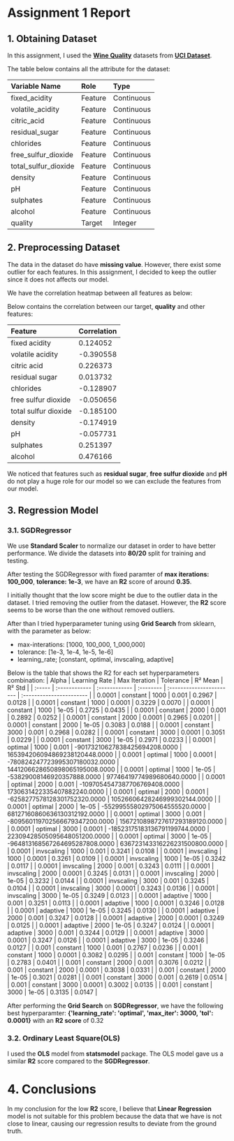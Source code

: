 # Assignment 1 Report
## 1. Obtaining Dataset
In this assignment, I used the [**Wine Quality**](https://archive.ics.uci.edu/dataset/186/wine+quality) datasets from [**UCI Dataset**](https://archive.ics.uci.edu/datasets).

The table below contains all the attribute for the dataset:

| Variable Name                                                                                                           | Role                       | Type                    |
| :---------------------------------------------------------------------------------------------------------------------- | :------------------------- | :---------------------- |
| fixed_acidity                                                                                                           | Feature                    | Continuous              |
| volatile_acidity                                                                                                        | Feature                    | Continuous              |
| citric_acid                                                                                                             | Feature                    | Continuous              |
| residual_sugar                                                                                                          | Feature                    | Continuous              |
| chlorides                                                                                                               | Feature                    | Continuous              |
| free_sulfur_dioxide                                                                                                     | Feature                    | Continuous              |
| total_sulfur_dioxide                                                                                                    | Feature                    | Continuous              |
| density                                                                                                                 | Feature                    | Continuous              |
| pH                                                                                                                      | Feature                    | Continuous              |
| sulphates                                                                                                               | Feature                    | Continuous              |
| alcohol                                                                                                                 | Feature                    | Continuous              |
| quality                                                                                                                 | Target                     | Integer                 |



## 2. Preprocessing Dataset
The data in the dataset do have **missing value**. However, there exist some outlier for each features. In this assignment, I decided to keep the outlier since it does not affects our model.

We have the correlation heatmap between all features as below:



Below contains the correlation between our target, **quality** and other features:

| Feature                                                                                                                | Correlation                |
| :--------------------------------------------------------------------------------------------------------------------- | :------------------------- |
| fixed acidity                                                                                                          | 0.124052                   |
| volatile acidity                                                                                                       | -0.390558                  |
| citric acid                                                                                                            | 0.226373                   |
| residual sugar                                                                                                         | 0.013732                   |
| chlorides                                                                                                              | -0.128907                  |
| free sulfur dioxide                                                                                                    | -0.050656                  |
| total sulfur dioxide                                                                                                   | -0.185100                  |
| density                                                                                                                | -0.174919                  |
| pH                                                                                                                     | -0.057731                  |
| sulphates                                                                                                              | 0.251397                   |
| alcohol                                                                                                                | 0.476166                   |


We noticed that features such as **residual sugar**, **free sulfur dioxide** and **pH** do not play a huge role for our model so we can exclude the features from our model.

## 3. Regression Model
### 3.1. SGDRegressor
We use **Standard Scaler** to normalize our dataset in order to have better performance. We divide the datasets into **80/20** split for training and testing.

After testing the SGDRegressor with fixed paramter of **max iterations: 100_000**, **tolerance: 1e-3**, we have an **R2** score of around **0.35**.

I initially thought that the low score might be due to the outlier data in the dataset. I tried removing the outlier from the dataset. However, the **R2** score seems to be worse than the one without removed outliers.

After than I tried hyperparameter tuning using **Grid Search** from sklearn, with the parameter as below:
- max-interations: [1000, 100_000, 1_000,000]
- tolerance: [1e-3, 1e-4, 1e-5, 1e-6]
- learning_rate; [constant, optimal, invscaling, adaptive]

Below is the table that shows the R2 for each set hyperparameters combination:
| Alpha  | Learning Rate | Max Iteration | Tolerance | R² Mean                  | R² Std                   |
| :----- | :------------ | :------------ | :-------- | :----------------------- | :----------------------- |
| 0.0001 | constant       | 1000          | 0.001     | 0.2967                   | 0.0128                   |
| 0.0001 | constant       | 1000          | 0.0001    | 0.3229                   | 0.0070                   |
| 0.0001 | constant       | 1000          | 1e-05     | 0.2725                   | 0.0435                   |
| 0.0001 | constant       | 2000          | 0.001     | 0.2892                   | 0.0252                   |
| 0.0001 | constant       | 2000          | 0.0001    | 0.2965                   | 0.0201                   |
| 0.0001 | constant       | 2000          | 1e-05     | 0.3083                   | 0.0188                   |
| 0.0001 | constant       | 3000          | 0.001     | 0.2968                   | 0.0282                   |
| 0.0001 | constant       | 3000          | 0.0001    | 0.3051                   | 0.0229                   |
| 0.0001 | constant       | 3000          | 1e-05     | 0.2971                   | 0.0233                   |
| 0.0001 | optimal        | 1000          | 0.001     | -90173210627838425694208.0000 | 165394206094869238120448.0000 |
| 0.0001 | optimal        | 1000          | 0.0001    | -780824247723995307180032.0000 | 1441206628650898065195008.0000 |
| 0.0001 | optimal        | 1000          | 1e-05     | -53829008146920357888.0000 | 97746419774989680640.0000 |
| 0.0001 | optimal        | 2000          | 0.001     | -1097054547387706769408.0000 | 1730631422335407882240.0000 |
| 0.0001 | optimal        | 2000          | 0.0001    | -6258277578128301752320.0000 | 10526606428246999302144.0000 |
| 0.0001 | optimal        | 2000          | 1e-05     | -55299555802975064555520.0000 | 68127160860636130312192.0000 |
| 0.0001 | optimal        | 3000          | 0.001     | -809560119702566679347200.0000 | 1567210898727617293189120.0000 |
| 0.0001 | optimal        | 3000          | 0.0001    | -18523175183136791199744.0000 | 22309428505095648051200.0000 |
| 0.0001 | optimal        | 3000          | 1e-05     | -964813168567264695287808.0000 | 636723143316226231500800.0000 |
| 0.0001 | invscaling     | 1000          | 0.001     | 0.3241                   | 0.0108                   |
| 0.0001 | invscaling     | 1000          | 0.0001    | 0.3261                   | 0.0109                   |
| 0.0001 | invscaling     | 1000          | 1e-05     | 0.3242                   | 0.0117                   |
| 0.0001 | invscaling     | 2000          | 0.001     | 0.3243                   | 0.0111                   |
| 0.0001 | invscaling     | 2000          | 0.0001    | 0.3245                   | 0.0131                   |
| 0.0001 | invscaling     | 2000          | 1e-05     | 0.3232                   | 0.0144                   |
| 0.0001 | invscaling     | 3000          | 0.001     | 0.3245                   | 0.0104                   |
| 0.0001 | invscaling     | 3000          | 0.0001    | 0.3243                   | 0.0136                   |
| 0.0001 | invscaling     | 3000          | 1e-05     | 0.3249                   | 0.0123                   |
| 0.0001 | adaptive       | 1000          | 0.001     | 0.3251                   | 0.0113                   |
| 0.0001 | adaptive       | 1000          | 0.0001    | 0.3246                   | 0.0128                   |
| 0.0001 | adaptive       | 1000          | 1e-05     | 0.3245                   | 0.0130                   |
| 0.0001 | adaptive       | 2000          | 0.001     | 0.3247                   | 0.0128                   |
| 0.0001 | adaptive       | 2000          | 0.0001    | 0.3249                   | 0.0125                   |
| 0.0001 | adaptive       | 2000          | 1e-05     | 0.3247                   | 0.0124                   |
| 0.0001 | adaptive       | 3000          | 0.001     | 0.3244                   | 0.0129                   |
| 0.0001 | adaptive       | 3000          | 0.0001    | 0.3247                   | 0.0126                   |
| 0.0001 | adaptive       | 3000          | 1e-05     | 0.3246                   | 0.0127                   |
| 0.001  | constant       | 1000          | 0.001     | 0.2767                   | 0.0236                   |
| 0.001  | constant       | 1000          | 0.0001    | 0.3082                   | 0.0295                   |
| 0.001  | constant       | 1000          | 1e-05     | 0.2783                   | 0.0401                   |
| 0.001  | constant       | 2000          | 0.001     | 0.3076                   | 0.0212                   |
| 0.001  | constant       | 2000          | 0.0001    | 0.3038                   | 0.0331                   |
| 0.001  | constant       | 2000          | 1e-05     | 0.3021                   | 0.0281                   |
| 0.001  | constant       | 3000          | 0.001     | 0.2619                   | 0.0514                   |
| 0.001  | constant       | 3000          | 0.0001    | 0.3002                   | 0.0135                   |
| 0.001  | constant       | 3000          | 1e-05     | 0.3135                   | 0.0147                   |


After performing the **Grid Search** on **SGDRegressor**, we have the following best hyperparamter: **{'learning_rate': 'optimal', 'max_iter': 3000, 'tol': 0.0001}** with an **R2 score** of 0.32

### 3.2. Ordinary Least Square(OLS)
I used the **OLS** model from **statsmodel** package. The OLS model gave us a similar **R2** score compared to the **SGDRegressor**.

# 4. Conclusions

In my conclusion for the low **R2** score, I believe that **Linear Regression** model is not suitable for this problem because the data that we have is not close to linear, causing our regression results to deviate from the ground truth.
